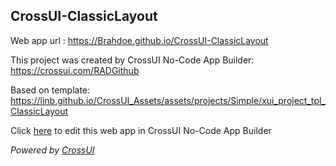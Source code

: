 ## CrossUI-ClassicLayout
Web app url : https://Brahdoe.github.io/CrossUI-ClassicLayout

This project was created by CrossUI No-Code App Builder: https://crossui.com/RADGithub

Based on template: https://linb.github.io/CrossUI_Assets/assets/projects/Simple/xui_project_tpl_ClassicLayout

Click [here](https://crossui.com/RADGithub/#!from=github&owner=Brahdoe&repo=CrossUI-ClassicLayout) to edit this web app in CrossUI No-Code App Builder

<i>Powered by [CrossUI](https://crossui.com)</i>

